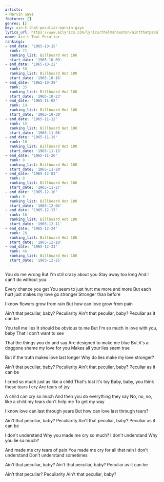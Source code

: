 ```yaml
---
artists:
- Marvin Gaye
features: []
genres: []
key: ain-t-that-peculiar-marvin-gaye
lyrics_url: https://www.azlyrics.com/lyrics/thelmahouston/aintthatpeculiar.html
name: Ain't That Peculiar
rankings:
- end_date: '1965-10-15'
  rank: 71
  ranking_list: Billboard Hot 100
  start_date: '1965-10-09'
- end_date: '1965-10-22'
  rank: 58
  ranking_list: Billboard Hot 100
  start_date: '1965-10-16'
- end_date: '1965-10-29'
  rank: 35
  ranking_list: Billboard Hot 100
  start_date: '1965-10-23'
- end_date: '1965-11-05'
  rank: 19
  ranking_list: Billboard Hot 100
  start_date: '1965-10-30'
- end_date: '1965-11-12'
  rank: 15
  ranking_list: Billboard Hot 100
  start_date: '1965-11-06'
- end_date: '1965-11-19'
  rank: 10
  ranking_list: Billboard Hot 100
  start_date: '1965-11-13'
- end_date: '1965-11-26'
  rank: 8
  ranking_list: Billboard Hot 100
  start_date: '1965-11-20'
- end_date: '1965-12-03'
  rank: 8
  ranking_list: Billboard Hot 100
  start_date: '1965-11-27'
- end_date: '1965-12-10'
  rank: 8
  ranking_list: Billboard Hot 100
  start_date: '1965-12-04'
- end_date: '1965-12-17'
  rank: 16
  ranking_list: Billboard Hot 100
  start_date: '1965-12-11'
- end_date: '1965-12-24'
  rank: 28
  ranking_list: Billboard Hot 100
  start_date: '1965-12-18'
- end_date: '1965-12-31'
  rank: 46
  ranking_list: Billboard Hot 100
  start_date: '1965-12-25'
---
```


You do me wrong
But I'm still crazy about you
Stay away too long
And I can't do without you

Every chance you get
You seem to just hurt me more and more
But each hurt just makes my love go stronger
Stronger than before

I know flowers grow from rain
But how can love grow from pain

Ain't that peculiar, baby?
Peculiarity
Ain't that peculiar, baby?
Peculiar as it can be

You tell me lies
It should be obvious to me
But I'm so much in love with you, baby
That I don't want to see

That the things you do and say
Are designed to make me blue
But it's a doggone shame my love for you
Makes all your lies seem true

But if the truth makes love last longer
Why do lies make my love stronger?

Ain't that peculiar, baby?
Peculiarity
Ain't that peculiar, baby?
Peculiar as it can be

I cried so much just as like a child
That's lost it's toy
Baby, baby, you think these tears I cry
Are tears of joy

A child can cry so much
And then you do everything they say
No, no, no, like a child my tears don't help me
To get my way

I know love can last through years
But how can love last through tears?

Ain't that peculiar, baby?
Peculiarity
Ain't that peculiar, baby?
Peculiar as it can be

I don't understand
Why you made me cry so much?
I don't understand
Why you lie so much?

And made me cry tears of pain
You made me cry for all that rain
I don't understand
Don't understand sometimes

Ain't that peculiar, baby?
Ain't that peculiar, baby?
Peculiar as it can be

Ain't that peculiar?
Peculiarity
Ain't that peculiar, baby?



